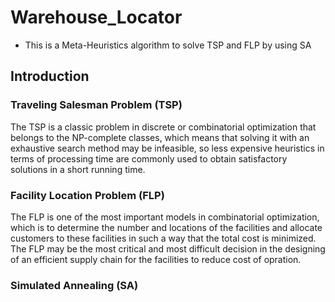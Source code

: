 # Warehouse_Locator
- This is a Meta-Heuristics algorithm to solve TSP and FLP by using SA

## Introduction 
###  Traveling Salesman Problem (TSP)
The TSP is a classic problem in discrete or combinatorial optimization that belongs to the NP-complete classes, which means that solving it with an exhaustive search method may be infeasible, so less expensive heuristics in terms of processing time are commonly used to obtain satisfactory solutions in a short running time.
###  Facility Location Problem (FLP)
The FLP is one of the most important models in combinatorial optimization, which is to determine the number and locations of the facilities and allocate customers to these facilities in such a way that the total cost is minimized. The FLP may be the most critical and most difficult decision in the designing of an efficient supply chain for the facilities to reduce cost of opration.
### Simulated Annealing (SA)
